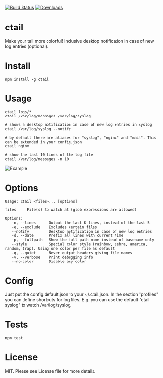 [![Build Status](https://travis-ci.org/brainexe/ctail.svg?branch=master)](https://travis-ci.org/brainexe/ctail)
[![Downloads](https://img.shields.io/npm/dm/ctail.svg)](https://travis-ci.org/brainexe/ctail)

ctail
=====

Make your tail more colorful!
Inclusive desktop notification in case of new log entries (optional).

Install
=======

```
npm install -g ctail
```

Usage
=====
```
ctail logs/*
ctail /var/log/messages /var/log/syslog

# shows a desktop notification in case of new log entries in syslog
ctail /var/log/syslog --notify

# by default there are aliases for "syslog", "nginx" and "mail". This can be extended in your config.json
ctail nginx

# show the last 10 lines of the log file
ctail /var/log/messages -n 10
```

![Example](https://space.mdoetsch.de/index.php/s/JXjauX3O4qls9kQ/download)

Options
=======
```
Usage: ctail <files>... [options]

files     File(s) to watch at (glob expressions are allowed)

Options:
   -n, --lines      Output the last K lines, instead of the last 5
   -e, --exclude    Excludes certain files
   --notify         Desktop notification in case of new log entries
   -d, --date       Prefix all lines with current time
   -p, --fullpath   Show the full path name instead of basename only
   --style          Special color style (rainbow, zebra, america, random, trap). Using one color per file as default
   -q, --quiet      Never output headers giving file names
   -v, --verbose    Print debugging info
   --no-color       Disable any color
```

Config
======
Just put the config.default.json to your ~/.ctail.json.
In the section "profiles" you can define shortcuts for log files. E.g. you can use the default "ctail syslog" to watch /var/log/syslog.

Tests
=====

```
npm test
```

License
=======
MIT. Please see License file for more details.
